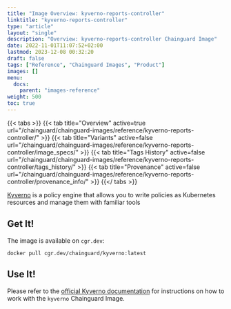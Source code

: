 ```yaml
---
title: "Image Overview: kyverno-reports-controller"
linktitle: "kyverno-reports-controller"
type: "article"
layout: "single"
description: "Overview: kyverno-reports-controller Chainguard Image"
date: 2022-11-01T11:07:52+02:00
lastmod: 2023-12-08 00:32:20
draft: false
tags: ["Reference", "Chainguard Images", "Product"]
images: []
menu: 
  docs: 
    parent: "images-reference"
weight: 500
toc: true
---
```


{{< tabs >}}
{{< tab title="Overview" active=true url="/chainguard/chainguard-images/reference/kyverno-reports-controller/" >}}
{{< tab title="Variants" active=false url="/chainguard/chainguard-images/reference/kyverno-reports-controller/image_specs/" >}}
{{< tab title="Tags History" active=false url="/chainguard/chainguard-images/reference/kyverno-reports-controller/tags_history/" >}}
{{< tab title="Provenance" active=false url="/chainguard/chainguard-images/reference/kyverno-reports-controller/provenance_info/" >}}
{{</ tabs >}}



<!--overview:start-->
[Kyverno](https://kyverno.io/) is a policy engine that allows you to write policies as Kubernetes resources and manage them with familiar tools
<!--overview:end-->

<!--getting:start-->
## Get It!
The image is available on `cgr.dev`:

```
docker pull cgr.dev/chainguard/kyverno:latest
```
<!--getting:end-->

<!--body:start-->
## Use It!

Please refer to the [official Kyverno documentation](https://kyverno.io/docs/) for instructions on how to work with the `kyverno` Chainguard Image. 

<!--body:end-->

